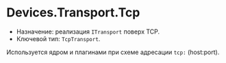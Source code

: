 # Devices.Transport.Tcp

- Назначение: реализация `ITransport` поверх TCP.
- Ключевой тип: `TcpTransport`.

Используется ядром и плагинами при схеме адресации `tcp:` (host:port).
